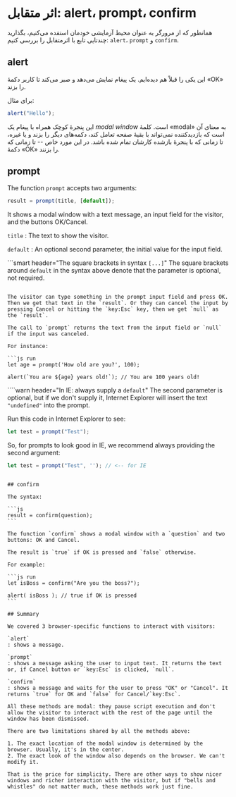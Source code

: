 # اثر متقابل:  alert، prompt، confirm

همانطور که از مرورگر به عنوان محیط آزمایشی خودمان استفده می‌کنیم، بگذارید چندتایی تابع با اثرمتقابل را بررسی کنیم:  `alert`، `prompt` و `confirm`. 

## alert

این یکی را قبلاً هم دیده‌ایم. یک پیغام نمایش می‌دهد و صبر می‌کند تا کاربر دکمهٔ «OK» را بزند.

برای مثال:

```js run
alert("Hello");
```

این پنجرهٔ کوچک همراه با پیغام یک *modal window* است. کلمهٔ «modal» به معنای آن است که بازدیدکننده نمی‌تواند با بقیهٔ صفحه تعامل کند، دکمه‌های دیگر را بزند و یا غیره، تا زمانی که با پنجرهٔ بازشده کارشان تمام شده باشد. در این مورد خاص -- تا زمانی که دکمهٔ «OK» را بزنند.

## prompt

The function `prompt` accepts two arguments:

```js no-beautify
result = prompt(title, [default]);
```

It shows a modal window with a text message, an input field for the visitor, and the buttons OK/Cancel.

`title`
: The text to show the visitor.

`default`
: An optional second parameter, the initial value for the input field.

```smart header="The square brackets in syntax `[...]`"
The square brackets around `default` in the syntax above denote that the parameter is optional, not required.
```

The visitor can type something in the prompt input field and press OK. Then we get that text in the `result`. Or they can cancel the input by pressing Cancel or hitting the `key:Esc` key, then we get `null` as the `result`.

The call to `prompt` returns the text from the input field or `null` if the input was canceled.

For instance:

```js run
let age = prompt('How old are you?', 100);

alert(`You are ${age} years old!`); // You are 100 years old!
```

````warn header="In IE: always supply a `default`"
The second parameter is optional, but if we don't supply it, Internet Explorer will insert the text `"undefined"` into the prompt.

Run this code in Internet Explorer to see:

```js run
let test = prompt("Test");
```

So, for prompts to look good in IE, we recommend always providing the second argument:

```js run
let test = prompt("Test", ''); // <-- for IE
```
````

## confirm

The syntax:

```js
result = confirm(question);
```

The function `confirm` shows a modal window with a `question` and two buttons: OK and Cancel.

The result is `true` if OK is pressed and `false` otherwise.

For example:

```js run
let isBoss = confirm("Are you the boss?");

alert( isBoss ); // true if OK is pressed
```

## Summary

We covered 3 browser-specific functions to interact with visitors:

`alert`
: shows a message.

`prompt`
: shows a message asking the user to input text. It returns the text or, if Cancel button or `key:Esc` is clicked, `null`.

`confirm`
: shows a message and waits for the user to press "OK" or "Cancel". It returns `true` for OK and `false` for Cancel/`key:Esc`.

All these methods are modal: they pause script execution and don't allow the visitor to interact with the rest of the page until the window has been dismissed.

There are two limitations shared by all the methods above:

1. The exact location of the modal window is determined by the browser. Usually, it's in the center.
2. The exact look of the window also depends on the browser. We can't modify it.

That is the price for simplicity. There are other ways to show nicer windows and richer interaction with the visitor, but if "bells and whistles" do not matter much, these methods work just fine.

